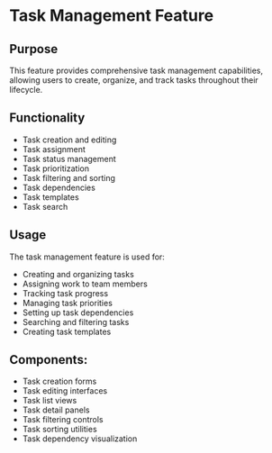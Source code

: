 # Task Management Feature

## Purpose

This feature provides comprehensive task management capabilities, allowing users to create, organize, and track tasks throughout their lifecycle.

## Functionality

- Task creation and editing
- Task assignment
- Task status management
- Task prioritization
- Task filtering and sorting
- Task dependencies
- Task templates
- Task search

## Usage

The task management feature is used for:

- Creating and organizing tasks
- Assigning work to team members
- Tracking task progress
- Managing task priorities
- Setting up task dependencies
- Searching and filtering tasks
- Creating task templates

## Components:

- Task creation forms
- Task editing interfaces
- Task list views
- Task detail panels
- Task filtering controls
- Task sorting utilities
- Task dependency visualization
